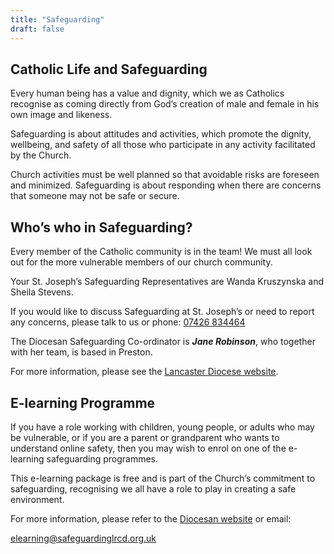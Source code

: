 ```yaml
---
title: "Safeguarding"
draft: false
---
```

## Catholic Life and Safeguarding

Every human being has a value and dignity, which we as Catholics recognise as coming directly from God’s creation of male and female in his own image and likeness.

Safeguarding is about attitudes and activities, which promote the dignity, wellbeing, and safety of all those who participate in any activity facilitated by the Church.

Church activities must be well planned so that avoidable risks are foreseen and minimized. Safeguarding is about responding when there are concerns that someone may not be safe or secure.

## Who’s who in Safeguarding?

Every member of the Catholic community is in the team! We must all look out for the more vulnerable members of our church community.

Your St. Joseph’s Safeguarding Representatives are Wanda Kruszynska and Sheila Stevens.

If you would like to discuss Safeguarding at St. Joseph’s or need to report any concerns, please talk to us or phone: [07426 834464](tel:07426834464)

The Diocesan Safeguarding Co-ordinator is ***Jane Robinson***, who together with her team, is based in Preston.

For more information, please see the [Lancaster Diocese website](https://www.lancasterdiocese.org.uk).

## E-learning Programme

If you have a role working with children, young people, or adults who may be vulnerable, or if you are a parent or grandparent who wants to understand online safety, then you may wish to enrol on one of the e-learning safeguarding programmes.

This e-learning package is free and is part of the Church’s commitment to safeguarding, recognising we all have a role to play in creating a safe environment.

For more information, please refer to the [Diocesan website](https://www.lancasterdiocese.org.uk) or email:

[elearning@safeguardinglrcd.org.uk](mailto:elearning@safeguardinglrcd.org.uk)
